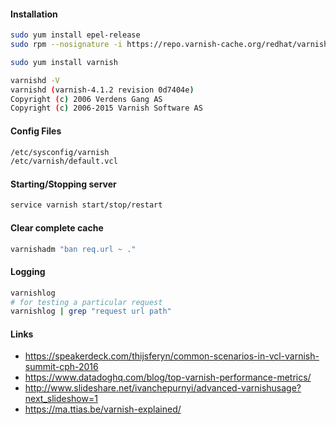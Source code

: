 #### Installation
```sh
sudo yum install epel-release
sudo rpm --nosignature -i https://repo.varnish-cache.org/redhat/varnish-4.1.el6.rpm

sudo yum install varnish

varnishd -V
varnishd (varnish-4.1.2 revision 0d7404e)
Copyright (c) 2006 Verdens Gang AS
Copyright (c) 2006-2015 Varnish Software AS
```

#### Config Files
```sh
/etc/sysconfig/varnish
/etc/varnish/default.vcl
```

#### Starting/Stopping server
```sh
service varnish start/stop/restart
```

#### Clear complete cache
```sh
varnishadm "ban req.url ~ ."
```

#### Logging
```sh
varnishlog
# for testing a particular request
varnishlog | grep "request url path"
```

#### Links
* https://speakerdeck.com/thijsferyn/common-scenarios-in-vcl-varnish-summit-cph-2016
* https://www.datadoghq.com/blog/top-varnish-performance-metrics/
* http://www.slideshare.net/ivanchepurnyi/advanced-varnishusage?next_slideshow=1
* https://ma.ttias.be/varnish-explained/

